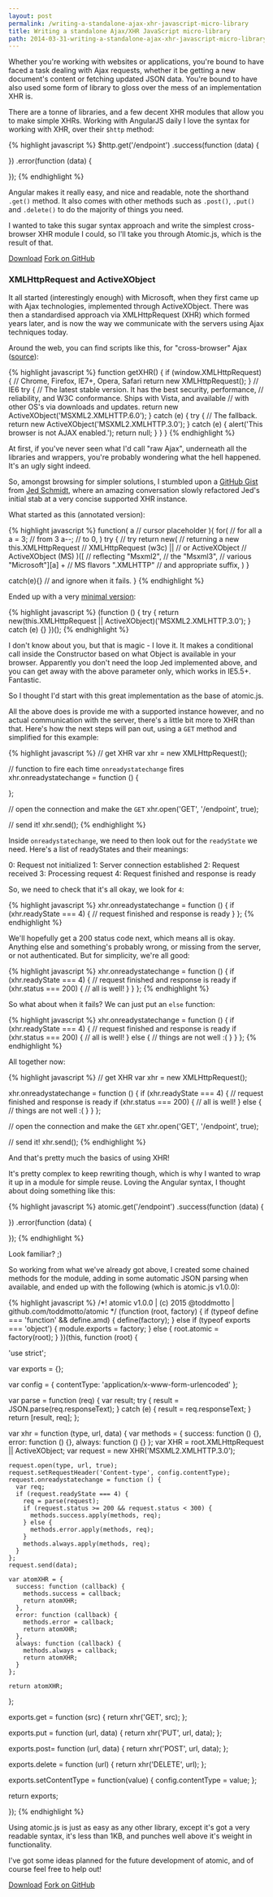 ```yaml
---
layout: post
permalink: /writing-a-standalone-ajax-xhr-javascript-micro-library
title: Writing a standalone Ajax/XHR JavaScript micro-library
path: 2014-03-31-writing-a-standalone-ajax-xhr-javascript-micro-library.md
---
```


Whether you're working with websites or applications, you're bound to have faced a task dealing with Ajax requests, whether it be getting a new document's content or fetching updated JSON data. You're bound to have also used some form of library to gloss over the mess of an implementation XHR is.

There are a tonne of libraries, and a few decent XHR modules that allow you to make simple XHRs. Working with AngularJS daily I love the syntax for working with XHR, over their `$http` method:

{% highlight javascript %}
$http.get('/endpoint')
.success(function (data) {
  
})
.error(function (data) {
  
});
{% endhighlight %}

Angular makes it really easy, and nice and readable, note the shorthand `.get()` method. It also comes with other methods such as `.post()`, `.put()` and `.delete()` to do the majority of things you need.

I wanted to take this sugar syntax approach and write the simplest cross-browser XHR module I could, so I'll take you through Atomic.js, which is the result of that.

<div class="download-box">
  <a href="//github.com/toddmotto/atomic/archive/master.zip" onclick="_gaq.push(['_trackEvent', 'Click', 'Download atomic', 'Download atomic']);">Download</a>
  <a href="//github.com/toddmotto/atomic" onclick="_gaq.push(['_trackEvent', 'Click', 'Fork atomic', 'atomic Fork']);">Fork on GitHub</a>
</div>

### XMLHttpRequest and ActiveXObject
It all started (interestingly enough) with Microsoft, when they first came up with Ajax technologies, implemented through ActiveXObject. There was then a standardised approach via XMLHttpRequest (XHR) which formed years later, and is now the way we communicate with the servers using Ajax techniques today.

Around the web, you can find scripts like this, for "cross-browser" Ajax ([source](http://www.webmasterworld.com/javascript/4027629.htm)):

{% highlight javascript %}
function getXHR() { 
  if (window.XMLHttpRequest) {
    // Chrome, Firefox, IE7+, Opera, Safari
    return new XMLHttpRequest(); 
  } 
  // IE6
  try { 
    // The latest stable version. It has the best security, performance, 
    // reliability, and W3C conformance. Ships with Vista, and available 
    // with other OS's via downloads and updates. 
    return new ActiveXObject('MSXML2.XMLHTTP.6.0');
  } catch (e) { 
    try { 
      // The fallback.
      return new ActiveXObject('MSXML2.XMLHTTP.3.0');
    } catch (e) { 
      alert('This browser is not AJAX enabled.'); 
      return null;
    } 
  } 
}
{% endhighlight %}

At first, if you've never seen what I'd call "raw Ajax", underneath all the libraries and wrappers, you're probably wondering what the hell happened. It's an ugly sight indeed.

So, amongst browsing for simpler solutions, I stumbled upon a [GitHub Gist](https://gist.github.com/jed/993585#file-annotated-js) from [Jed Schmidt](https://github.com/jed), where an amazing conversation slowly refactored Jed's initial stab at a very concise supported XHR instance.

What started as this (annotated version):

{% highlight javascript %}
function(
  a // cursor placeholder
){
  for(                    // for all a
    a = 3;                // from 3
    a--;                  // to 0,
  ) try {                 // try
    return new(           // returning a new
      this.XMLHttpRequest // XMLHttpRequest (w3c)
      ||                  // or
      ActiveXObject       // ActiveXObject (MS)
    )([                   // reflecting
      "Msxml2",           // the
      "Msxml3",           // various
      "Microsoft"][a] +   // MS flavors
      ".XMLHTTP"          // and appropriate suffix,
    )
  }
  
  catch(e){}              // and ignore when it fails.
}
{% endhighlight %}

Ended up with a very [minimal version](https://gist.github.com/jed/993585#comment-40084):

{% highlight javascript %}
(function () {
  try {
    return new(this.XMLHttpRequest || ActiveXObject)('MSXML2.XMLHTTP.3.0');
  } catch (e) {}
})();
{% endhighlight %}

I don't know about you, but that is magic - I love it. It makes a conditional call inside the Constructor based on what Object is available in your browser. Apparently you don't need the loop Jed implemented above, and you can get away with the above parameter only, which works in IE5.5+. Fantastic.

So I thought I'd start with this great implementation as the base of atomic.js.

All the above does is provide me with a supported instance however, and no actual communication with the server, there's a little bit more to XHR than that. Here's how the next steps will pan out, using a `GET` method and simplified for this example:

{% highlight javascript %}
// get XHR
var xhr = new XMLHttpRequest(); 

// function to fire each time `onreadystatechange` fires
xhr.onreadystatechange = function () {

};

// open the connection and make the `GET`
xhr.open('GET', '/endpoint', true);

// send it!
xhr.send();
{% endhighlight %}

Inside `onreadystatechange`, we need to then look out for the `readyState` we need. Here's a list of readyStates and their meanings:

0: Request not initialized 
1: Server connection established
2: Request received 
3: Processing request 
4: Request finished and response is ready

So, we need to check that it's all okay, we look for `4`:

{% highlight javascript %}
xhr.onreadystatechange = function () {
  if (xhr.readyState === 4) {
    // request finished and response is ready
  }
};
{% endhighlight %}

We'll hopefully get a 200 status code next, which means all is okay. Anything else and something's probably wrong, or missing from the server, or not authenticated. But for simplicity, we're all good:

{% highlight javascript %}
xhr.onreadystatechange = function () {
  if (xhr.readyState === 4) {
    // request finished and response is ready
    if (xhr.status === 200) {
      // all is well!
    }
  }
};
{% endhighlight %}

So what about when it fails? We can just put an `else` function:

{% highlight javascript %}
xhr.onreadystatechange = function () {
  if (xhr.readyState === 4) {
    // request finished and response is ready
    if (xhr.status === 200) {
      // all is well!
    } else {
      // things are not well :(
    }
  }
};
{% endhighlight %}

All together now:

{% highlight javascript %}
// get XHR
var xhr = new XMLHttpRequest(); 

xhr.onreadystatechange = function () {
  if (xhr.readyState === 4) {
    // request finished and response is ready
    if (xhr.status === 200) {
      // all is well!
    } else {
      // things are not well :(
    }
  }
};

// open the connection and make the `GET`
xhr.open('GET', '/endpoint', true);

// send it!
xhr.send();
{% endhighlight %}

And that's pretty much the basics of using XHR!

It's pretty complex to keep rewriting though, which is why I wanted to wrap it up in a module for simple reuse. Loving the Angular syntax, I thought about doing something like this:

{% highlight javascript %}
atomic.get('/endpoint')
.success(function (data) {
  
})
.error(function (data) {
  
});
{% endhighlight %}

Look familiar? ;)

So working from what we've already got above, I created some chained methods for the module, adding in some automatic JSON parsing when available, and ended up with the following (which is atomic.js v1.0.0):

{% highlight javascript %}
/*! atomic v1.0.0 | (c) 2015 @toddmotto | github.com/toddmotto/atomic */
(function (root, factory) {
  if (typeof define === 'function' && define.amd) {
    define(factory);
  } else if (typeof exports === 'object') {
    module.exports = factory;
  } else {
    root.atomic = factory(root);
  }
})(this, function (root) {

  'use strict';

  var exports = {};

  var config = {
    contentType: 'application/x-www-form-urlencoded'
  };

  var parse = function (req) {
    var result;
    try {
      result = JSON.parse(req.responseText);
    } catch (e) {
      result = req.responseText;
    }
    return [result, req];
  };

  var xhr = function (type, url, data) {
    var methods = {
      success: function () {},
      error: function () {},
      always: function () {}
    };
    var XHR = root.XMLHttpRequest || ActiveXObject;
    var request = new XHR('MSXML2.XMLHTTP.3.0');

    request.open(type, url, true);
    request.setRequestHeader('Content-type', config.contentType);
    request.onreadystatechange = function () {
      var req;
      if (request.readyState === 4) {
        req = parse(request);
        if (request.status >= 200 && request.status < 300) {
          methods.success.apply(methods, req);
        } else {
          methods.error.apply(methods, req);
        }
        methods.always.apply(methods, req);
      }
    };
    request.send(data);

    var atomXHR = {
      success: function (callback) {
        methods.success = callback;
        return atomXHR;
      },
      error: function (callback) {
        methods.error = callback;
        return atomXHR;
      },
      always: function (callback) {
        methods.always = callback;
        return atomXHR;
      }
    };

    return atomXHR;
  };

  exports.get = function (src) {
    return xhr('GET', src);
  };

  exports.put = function (url, data) {
    return xhr('PUT', url, data);
  };

  exports.post= function (url, data) {
    return xhr('POST', url, data);
  };

  exports.delete = function (url) {
    return xhr('DELETE', url);
  };

  exports.setContentType = function(value) {
    config.contentType = value;
  };

  return exports;

});
{% endhighlight %}

Using atomic.js is just as easy as any other library, except it's got a very readable syntax, it's less than 1KB, and punches well above it's weight in functionality.

I've got some ideas planned for the future development of atomic, and of course feel free to help out!

<div class="download-box">
  <a href="//github.com/toddmotto/atomic/archive/master.zip" onclick="_gaq.push(['_trackEvent', 'Click', 'Download atomic', 'Download atomic']);">Download</a>
  <a href="//github.com/toddmotto/atomic" onclick="_gaq.push(['_trackEvent', 'Click', 'Fork atomic', 'atomic Fork']);">Fork on GitHub</a>
</div>
